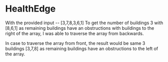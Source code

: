 # HealthEdge

With the provided input
  -- [3,7,8,3,6,1]
  To get the number of buildings 3 with [8,6,1] as remaining buildings have an obstructions with buildings to the right of the array, I was able to traverse the array from backwards.
  
In case to traverse the array from front, the result would be same 3 buildings [3,7,8] as remaining buildings have an obstructions to the left of the array.  
